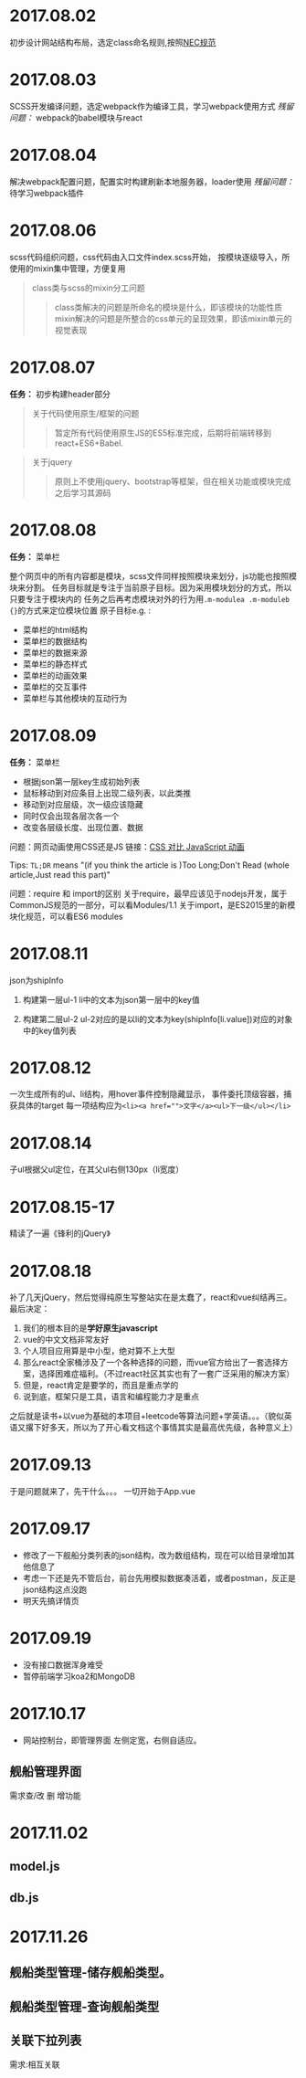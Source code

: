 # 2017.08.02
初步设计网站结构布局，选定class命名规则,按照[NEC规范][]

  [NEC规范]: http://nec.netease.com/standard/ "NEC规范"
# 2017.08.03
SCSS开发编译问题，选定webpack作为编译工具，学习webpack使用方式
*残留问题：* webpack的babel模块与react

# 2017.08.04
解决webpack配置问题，配置实时构建刷新本地服务器，loader使用
*残留问题：* 待学习webpack插件

# 2017.08.06
scss代码组织问题，css代码由入口文件index.scss开始，
按模块逐级导入，所使用的mixin集中管理，方便复用
>class类与scss的mixin分工问题
>>class类解决的问题是所命名的模块是什么，即该模块的功能性质
>>mixin解决的问题是所整合的css单元的呈现效果，即该mixin单元的视觉表现

# 2017.08.07
**任务：** 初步构建header部分

> 关于代码使用原生/框架的问题
>>暂定所有代码使用原生JS的ES5标准完成，后期将前端转移到react+ES6+Babel.

> 关于jquery
>>原则上不使用jquery、bootstrap等框架，但在相关功能或模块完成之后学习其源码

# 2017.08.08
**任务：** 菜单栏

整个网页中的所有内容都是模块，scss文件同样按照模块来划分，js功能也按照模块来分割。
任务目标就是专注于当前原子目标。因为采用模块划分的方式，所以只要专注于模块内的
任务之后再考虑模块对外的行为用`.m-modulea .m-moduleb {}`的方式来定位模块位置
原子目标e.g. :
* 菜单栏的html结构
* 菜单栏的数据结构
* 菜单栏的数据来源
* 菜单栏的静态样式
* 菜单栏的动画效果
* 菜单栏的交互事件
* 菜单栏与其他模块的互动行为

# 2017.08.09
**任务：** 菜单栏
* 根据json第一层key生成初始列表
* 鼠标移动到对应条目上出现二级列表，以此类推
* 移动到对应层级，次一级应该隐藏
* 同时仅会出现各层次各一个
* 改变各层级长度、出现位置、数据

问题：网页动画使用CSS还是JS
链接：[CSS 对比 JavaScript 动画][]

 [CSS 对比 JavaScript 动画]:https://developers.google.com/web/fundamentals/design-and-ui/animations/css-vs-javascript?hl=zh-cn
 "CSS 对比 JavaScript 动画"

Tips:
`TL;DR` means "(if you think the article is )Too Long;Don't Read (whole article,Just read this part)"

问题：require 和 import的区别
关于require，最早应该见于nodejs开发，属于CommonJS规范的一部分，可以看Modules/1.1
关于import，是ES2015里的新模块化规范，可以看ES6 modules

# 2017.08.11
json为shipInfo
1. 构建第一层ul-1
li中的文本为json第一层中的key值

2. 构建第二层ul-2
ul-2对应的是以li的文本为key(shipInfo[li.value])对应的对象中的key值列表

# 2017.08.12
一次生成所有的ul、li结构，用hover事件控制隐藏显示，
事件委托顶级容器，捕获具体的target
每一项结构应为`<li><a href="">文字</a><ul>下一级</ul></li>`

# 2017.08.14
子ul根据父ul定位，在其父ul右侧130px（li宽度）

# 2017.08.15-17
精读了一遍《锋利的jQuery》

# 2017.08.18
补了几天jQuery，然后觉得纯原生写整站实在是太蠢了，react和vue纠结再三。
最后决定：
1. 我们的根本目的是**学好原生javascript**
2. vue的中文文档非常友好
3. 个人项目应用算是中小型，绝对算不上大型
4. 那么react全家桶涉及了一个各种选择的问题，而vue官方给出了一套选择方案，选择困难症福利。（不过react社区其实也有了一套广泛采用的解决方案）
5. 但是，react肯定是要学的，而且是重点学的
6. 说到底，框架只是工具，语言和编程能力才是重点

之后就是读书+以vue为基础的本项目+leetcode等算法问题+学英语。。。（貌似英语又撂下好多天，所以为了开心看文档这个事情其实是最高优先级，各种意义上）

# 2017.09.13
于是问题就来了，先干什么。。。
一切开始于App.vue

# 2017.09.17
* 修改了一下舰船分类列表的json结构，改为数组结构，现在可以给目录增加其他信息了
* 考虑一下还是先不管后台，前台先用模拟数据凑活着，或者postman，反正是json结构这点没跑
* 明天先搞详情页

# 2017.09.19
* 没有接口数据浑身难受
* 暂停前端学习koa2和MongoDB

# 2017.10.17
* 网站控制台，即管理界面
左侧定宽，右侧自适应。

## 舰船管理界面
需求查/改 删 增功能

# 2017.11.02
## model.js
## db.js

# 2017.11.26
## 舰船类型管理-储存舰船类型。
## 舰船类型管理-查询舰船类型
## 关联下拉列表
需求:相互关联